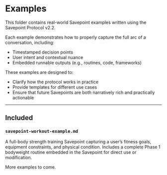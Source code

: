 # Examples

This folder contains real-world Savepoint examples written using the Savepoint Protocol v2.2.

Each example demonstrates how to properly capture the full arc of a conversation, including:
- Timestamped decision points
- User intent and contextual nuance
- Embedded runnable outputs (e.g., routines, code, frameworks)

These examples are designed to:
- Clarify how the protocol works in practice
- Provide templates for different use cases
- Ensure that future Savepoints are both narratively rich and practically actionable

---

## Included

### `savepoint-workout-example.md`
A full-body strength training Savepoint capturing a user’s fitness goals, equipment constraints, and physical condition. Includes a complete Phase 1 bodyweight routine embedded in the Savepoint for direct use or modification.

More examples to come.
